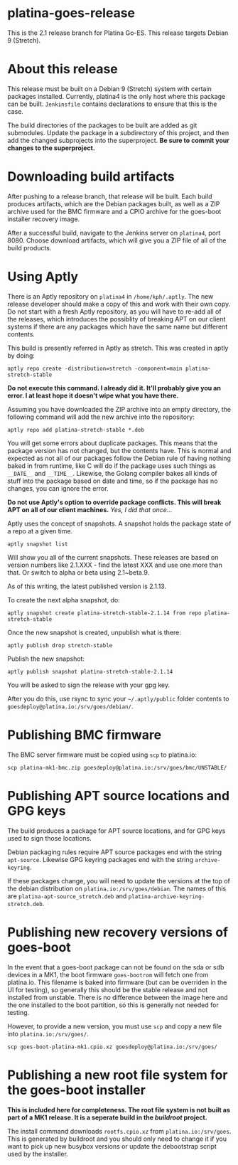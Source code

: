 # platina-goes-release
This is the 2.1 release branch for Platina Go-ES. This release targets
Debian 9 (Stretch).

# About this release

This release must be built on a Debian 9 (Stretch) system with certain
packages installed. Currently, platina4 is the only host where this
package can be built. `Jenkinsfile` contains declarations to ensure
that this is the case.

The build directories of the packages to be built are added as git
submodules. Update the package in a subdirectory of this project, and
then add the changed subprojects into the superproject. **Be sure to commit
your changes to the superproject.**

# Downloading build artifacts

After pushing to a release branch, that release will be built. Each build
produces artifacts, which are the Debian packages built, as well as a ZIP
archive used for the BMC firmware and a CPIO archive for the goes-boot
installer recovery image.

After a successful build, navigate to the Jenkins server on `platina4`, port
8080. Choose download artifacts, which will give you a ZIP file of all of the
build products.

# Using Aptly

There is an Aptly repository on `platina4` in `/home/kph/.aptly`. The new release
developer should make a copy of this and work with their own copy. Do not
start with a fresh Aptly repository, as you will have to re-add all of the
releases, which introduces the possiblity of breaking APT on our client systems
if there are any packages which have the same name but different contents.

This build is presently referred in Aptly as stretch. This was created
in aptly by doing:

```console
aptly repo create -distribution=stretch -component=main platina-stretch-stable
```

**Do not execute this command. I already did it. It'll probably give you an
error. I at least hope it doesn't wipe what you have there.**

Assuming you have downloaded the ZIP archive into an empty directory,
the following command will add the new archive into the repository:

```console
aptly repo add platina-stretch-stable *.deb
```

You will get some errors about duplicate packages. This means that the package
version has not changed, but the contents have. This is normal and expected
as not all of our packages follow the Debian rule of having nothing baked
in from runtime, like C will do if the package uses such things as `__DATE__`
and `__TIME__`. Likewise, the Golang compiler bakes all kinds of stuff into
the package based on date and time, so if the package has no changes,
you can ignore the error.

**Do not use Aptly's option to override package conflicts. This will break
APT on all of our client machines.** *Yes, I did that once...*

Aptly uses the concept of snapshots. A snapshot holds the package state
of a repo at a given time.

```console
aptly snapshot list
```

Will show you all of the current snapshots. These releases are based on
version numbers like 2.1.XXX - find the latest XXX and use one
more than that. Or switch to alpha or beta using 2.1~beta.9.

As of this writing, the latest published version is 2.1.13.

To create the next alpha snapshot, do:

```console
aptly snapshot create platina-stretch-stable-2.1.14 from repo platina-stretch-stable
```

Once the new snapshot is created, unpublish what is there:

```console
aptly publish drop stretch-stable
```

Publish the new snapshot:

```console
aptly publish snapshot platina-stretch-stable-2.1.14
```

You will be asked to sign the release with your gpg key.

After you do this, use rsync to sync your `~/.aptly/public` folder contents
to `goesdeploy@platina.io:/srv/goes/debian/`.

# Publishing BMC firmware

The BMC server firmware must be copied using `scp` to platina.io:

```console
scp platina-mk1-bmc.zip goesdeploy@platina.io:/srv/goes/bmc/UNSTABLE/
```

# Publishing APT source locations and GPG keys

The build produces a package for APT source locations, and for GPG keys used
to sign those locations.

Debian packaging rules require APT source packages end with the string
`apt-source`. Likewise GPG keyring packages end with the string
`archive-keyring`.

If these packages change, you will need to update the versions at the top
of the debian distribution on `platina.io:/srv/goes/debian`. The names
of this are `platina-apt-source_stretch.deb` and
`platina-archive-keyring-stretch.deb`.

# Publishing new recovery versions of goes-boot

In the event that a goes-boot package can not be found on the sda or sdb
devices in a MK1, the boot firmware `goes-bootrom` will fetch one from
platina.io. This filename is baked into firmware (but can be overriden
in the UI for testing), so generally this should be the stable release
and not installed from unstable. There is no difference between the image
here and the one installed to the boot partition, so this is generally
not needed for testing.

However, to provide a new version, you must use `scp` and copy a new file
into `platina.io:/srv/goes/`.

```console
scp goes-boot-platina-mk1.cpio.xz goesdeploy@platina.io:/srv/goes/
```


# Publishing a new root file system for the goes-boot installer

**This is included here for completeness. The root file system is not
built as part of a MK1 release. It is a seperate build in the *buildroot*
project.**

The install command downloads `rootfs.cpio.xz` from `platina.io:/srv/goes`.
This is generated by buildroot and you should only need to change it if
you want to pick up new busybox versions or update the debootstrap script
used by the installer.
